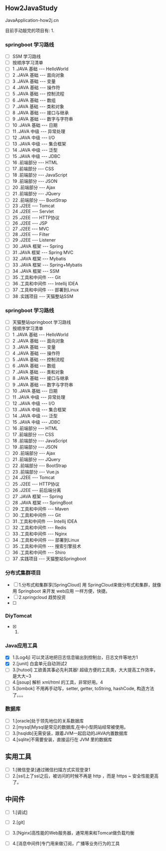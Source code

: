 ## How2JavaStudy
JavaApplication-how2j.cn

目前手动敲完的项目有:
1.

### springboot 学习路线
 - [ ] SSM 学习路线
 - [ ] 按顺序学习清单
 - [ ] 1 .JAVA 基础 --- HelloWorld
 - [ ] 2 .JAVA 基础 --- 面向对象
 - [ ] 3 .JAVA 基础 --- 变量
 - [ ] 4 .JAVA 基础 --- 操作符
 - [ ] 5 .JAVA 基础 --- 控制流程
 - [ ] 6 .JAVA 基础 --- 数组
 - [ ] 7 .JAVA 基础 --- 类和对象
 - [ ] 8 .JAVA 基础 --- 接口与继承
 - [ ] 9 .JAVA 基础 --- 数字与字符串
 - [ ] 10 .JAVA 基础 --- 日期
 - [ ] 11 .JAVA 中级 --- 异常处理
 - [ ] 12 .JAVA 中级 --- I/O
 - [ ] 13 .JAVA 中级 --- 集合框架
 - [ ] 14 .JAVA 中级 --- 泛型
 - [ ] 15 .JAVA 中级 --- JDBC
 - [ ] 16 .前端部分 --- HTML
 - [ ] 17 .前端部分 --- CSS
 - [ ] 18 .前端部分 --- JavaScript
 - [ ] 19 .前端部分 --- JSON
 - [ ] 20 .前端部分 --- Ajax
 - [ ] 21 .前端部分 --- JQuery
 - [ ] 22 .前端部分 --- BootStrap
 - [ ] 23 .J2EE --- Tomcat
 - [ ] 24 .J2EE --- Servlet
 - [ ] 25 .J2EE --- HTTP协议
 - [ ] 26 .J2EE --- JSP
 - [ ] 27 .J2EE --- MVC
 - [ ] 28 .J2EE --- Filter
 - [ ] 29 .J2EE --- Listener
 - [ ] 30 .JAVA 框架 --- Spring
 - [ ] 31 .JAVA 框架 --- Spring MVC
 - [ ] 32 .JAVA 框架 --- Mybatis
 - [ ] 33 .JAVA 框架 --- Spring+Mybatis
 - [ ] 34 .JAVA 框架 --- SSM
 - [ ] 35 .工具和中间件 --- Git
 - [ ] 36 .工具和中间件 --- Intellij IDEA
 - [ ] 37 .工具和中间件 --- 部署到Linux
 - [ ] 38 .实践项目 --- 天猫整站SSM

### springboot 学习路线

 - [ ] 天猫整站springboot 学习路线
 - [ ] 按顺序学习清单
 - [ ] 1 .JAVA 基础 --- HelloWorld
 - [ ] 2 .JAVA 基础 --- 面向对象
 - [ ] 3 .JAVA 基础 --- 变量
 - [ ] 4 .JAVA 基础 --- 操作符
 - [ ] 5 .JAVA 基础 --- 控制流程
 - [ ] 6 .JAVA 基础 --- 数组
 - [ ] 7 .JAVA 基础 --- 类和对象
 - [ ] 8 .JAVA 基础 --- 接口与继承
 - [ ] 9 .JAVA 基础 --- 数字与字符串
 - [ ] 10 .JAVA 基础 --- 日期
 - [ ] 11 .JAVA 中级 --- 异常处理
 - [ ] 12 .JAVA 中级 --- I/O
 - [ ] 13 .JAVA 中级 --- 集合框架
 - [ ] 14 .JAVA 中级 --- 泛型
 - [ ] 15 .JAVA 中级 --- JDBC
 - [ ] 16 .前端部分 --- HTML
 - [ ] 17 .前端部分 --- CSS
 - [ ] 18 .前端部分 --- JavaScript
 - [ ] 19 .前端部分 --- JSON
 - [ ] 20 .前端部分 --- Ajax
 - [ ] 21 .前端部分 --- JQuery
 - [ ] 22 .前端部分 --- BootStrap
 - [ ] 23 .前端部分 --- Vue.js
 - [ ] 24 .J2EE --- Tomcat
 - [ ] 25 .J2EE --- HTTP协议
 - [ ] 26 .J2EE --- 前后端分离
 - [ ] 27 .JAVA 框架 --- Spring
 - [ ] 28 .JAVA 框架 --- SpringBoot
 - [ ] 29 .工具和中间件 --- Maven
 - [ ] 30 .工具和中间件 --- Git
 - [ ] 31 .工具和中间件 --- Intellij IDEA
 - [ ] 32 .工具和中间件 --- Redis
 - [ ] 33 .工具和中间件 --- Nginx
 - [ ] 34 .工具和中间件 --- 部署到Linux
 - [ ] 35 .工具和中间件 --- 搜索引擎技术
 - [ ] 36 .工具和中间件 --- Shiro
 - [ ] 37 .实践项目 --- 天猫整站Springboot

### 分布式集群项目
- [ ] 1.分布式和集群享[SpringCloud] 用 SpringCloud来做分布式和集群，就像用 Springboot 来开发 web应用 一样方便，快捷。
- [ ] 2.springcloud 趋势投资
- [ ] 
### DiyTomcat
- [X] 1.

### Java应用工具
- [x] 1.[Log4j] 可以灵活地把日志信息输出到控制台，日志文件等地方1
- [x] 2.[junit] 白盒单元自动测试2
- [ ] 3.[hutool] 工欲善其事必先利其器! 超级方便的工具类，大大提高工作效率，是大大~3
- [ ] 4.[jsoup] 解析 xml/html 的工具，非常好用。4
- [ ] 5.[lombok] 不用再手动写，setter, getter, toString, hashCode, 构造方法了。。。
### 数据库
- [ ] 1.[oracle]处于领先地位的关系数据库
- [ ] 2.[mysql]Mysql是常见的数据库,在中小型网站经常被使用。
- [ ] 3.[hsqldb]无需安装，跟着JVM一起启动的JAVA内置数据库
- [ ] 4.[sqlite]不需要安装，直接运行在 JVM 里的数据库
## 实用工具
- [ ] 1.[微信登录]通过微信扫描方式实现登录1
- [ ] 2.[ssl]上了ssl之后，被访问的时候不再是 http ，而是 https ~ 安全性能更高了。
## 中间件
- [ ] 1.[调试]
- [ ] 2.[git]
- [ ] 3.[Nginx]高性能的Web服务器，通常用来和Tomcat做负载均衡
- [ ] 4.[消息中间件]专门用来做订阅，广播等业务行为的工具

